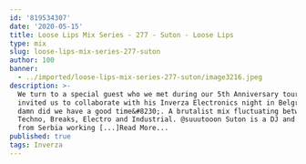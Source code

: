 ```yaml
---
id: '819534307'
date: '2020-05-15'
title: Loose Lips Mix Series - 277 - Suton - Loose Lips
type: mix
slug: loose-lips-mix-series-277-suton
author: 100
banner:
  - ../imported/loose-lips-mix-series-277-suton/image3216.jpeg
description: >-
  We turn to a special guest who we met during our 5th Anniversary tour, when he
  invited us to collaborate with his Inverza Electronics night in Belgrade! And
  damn did we have a good time&#8230;. A brutalist mix fluctuating between
  Techno, Breaks, Electro and Industrial. @suuutooon Suton is a DJ and producer
  from Serbia working [...]Read More...
published: true
tags: Inverza
---
```

